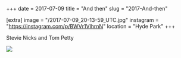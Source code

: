 +++
date = 2017-07-09
title = "And then"
slug = "2017-And-then"

[extra]
image = "/2017-07-09_20-13-59_UTC.jpg"
instagram = "https://instagram.com/p/BWVr1VlhrnN"
location = "Hyde Park"
+++

Stevie Nicks and Tom Petty

<img src="/2017-07-09_20-13-59_UTC.jpg" />
